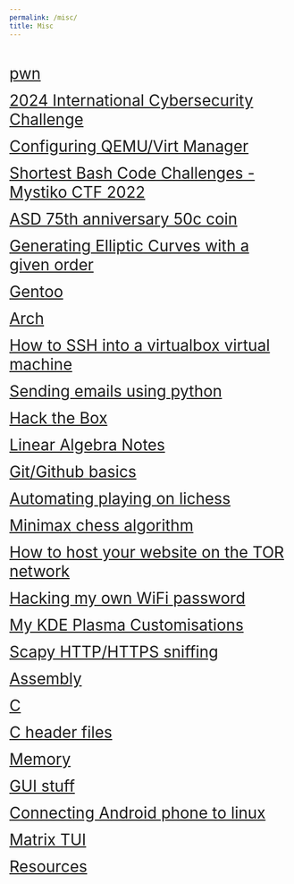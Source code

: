 ```yaml
---
permalink: /misc/
title: Misc
---
```

 
<br>

<span style="font-size:2em;">   [pwn](/misc/pwn)   </span>

<span style="font-size:2em;">   [2024 International Cybersecurity Challenge](/misc/2024ICC)   </span>

<span style="font-size:2em;">   [Configuring QEMU/Virt Manager](/misc/qemu)   </span>

<span style="font-size:2em;">   [Shortest Bash Code Challenges - Mystiko CTF 2022](/misc/shortest-bash-code-challs)   </span>

<span style="font-size:2em;">   [ASD 75th anniversary 50c coin](/misc/ASD50c)   </span>

<span style="font-size:2em;">   [Generating Elliptic Curves with a given order](/misc/ecc-gen)   </span>

<span style="font-size:2em;">   [Gentoo](/misc/gentoo)   </span>

<span style="font-size:2em;">   [Arch](/misc/arch)   </span>

<span style="font-size:2em;">   [How to SSH into a virtualbox virtual machine](/misc/sshvirtualbox)   </span>

<span style="font-size:2em;">   [Sending emails using python](/misc/python-email)   </span>

<span style="font-size:2em;">   [Hack the Box](/misc/htb)   </span>

<span style="font-size:2em;">   [Linear Algebra Notes](/misc/linear-algebra)   </span>

<span style="font-size:2em;">   [Git/Github basics](/misc/git)   </span>

<span style="font-size:2em;">   [Automating playing on lichess](/misc/lichess)   </span>

<span style="font-size:2em;">   [Minimax chess algorithm](/misc/minimax-chess)   </span>

<span style="font-size:2em;">   [How to host your website on the TOR network](/misc/host-tor-site)   </span>

<span style="font-size:2em;">   [Hacking my own WiFi password](/misc/hackingmywifi)   </span>

<span style="font-size:2em;">   [My KDE Plasma Customisations](/misc/kde-plasma)   </span>

<span style="font-size:2em;">   [Scapy HTTP/HTTPS sniffing](/misc/scapy)   </span>

<span style="font-size:2em;">   [Assembly](/misc/assembly)   </span>

<span style="font-size:2em;">   [C](/misc/C)   </span>

<span style="font-size:2em;">   [C header files](/misc/Cheaderfiles)   </span>

<span style="font-size:2em;">   [Memory](/misc/Memory)   </span>

<span style="font-size:2em;">   [GUI stuff](/misc/xguic)   </span>

<span style="font-size:2em;">   [Connecting Android phone to linux](/misc/ConnectingAndroidphonetolinux)   </span>

<span style="font-size:2em;">   [Matrix TUI](/misc/Matrix-TUI)   </span>

<span style="font-size:2em;">   [Resources](/misc/resources)   </span>
